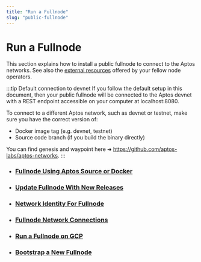 ```yaml
---
title: "Run a Fullnode"
slug: "public-fullnode"
---
```


# Run a Fullnode

This section explains how to install a public fullnode to connect to the Aptos networks. See also the [external resources](../../community/external-resources.md) offered by your fellow node operators.

:::tip Default connection to devnet
If you follow the default setup in this document, then your public fullnode will be connected to the Aptos devnet with a REST endpoint accessible on your computer at localhost:8080. 

To connect to a different Aptos network, such as devnet or testnet, make sure you have the correct version of:
- Docker image tag (e.g. devnet, testnet)
- Source code branch (if you build the binary directly) 

You can find genesis and waypoint here ➜ https://github.com/aptos-labs/aptos-networks.
:::


- ### [Fullnode Using Aptos Source or Docker](fullnode-source-code-or-docker.md)
- ### [Update Fullnode With New Releases](update-fullnode-with-new-releases.md)
- ### [Network Identity For Fullnode](network-identity-fullnode.md)
- ### [Fullnode Network Connections](fullnode-network-connections.md)
- ### [Run a Fullnode on GCP](run-a-fullnode-on-gcp.md)
- ### [Bootstrap a New Fullnode](bootstrap-fullnode.md)